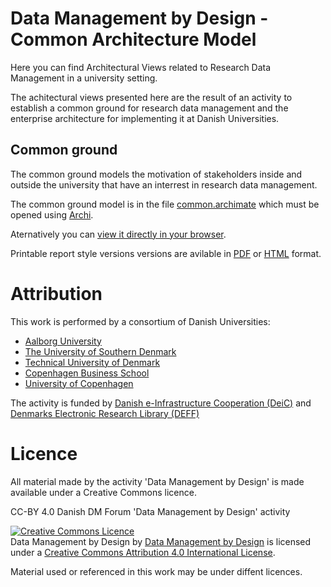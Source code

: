 # Data Management by Design - Common Architecture Model

Here you can find Architectural Views related to Research Data
Management in a university setting.

The achitectural views presented here are the result of an activity
to establish a common ground for research data management and the
enterprise architecture for implementing it at Danish Universities.

## Common ground

The common ground models the motivation of stakeholders inside and
outside the university that have an interrest in research data
management.

The common ground model is in the file [common.archimate](common.archimate) which must be opened using [Archi](https://www.archimatetool.com/).

Aternatively you can [view it directly in your browser](https://raw.githack.com/Data-Management-by-Design/DMbD/master/common/html/index.html).

Printable report style versions versions are avilable in
[PDF](exported/common.pdf) or
[HTML](https://raw.githack.com/Data-Management-by-Design/DMbD/master/common/exported/common-model.html) format.

# Attribution

This work is performed by a consortium of Danish Universities:

* [Aalborg University](https://www.en.aau.dk/)
* [The University of Southern Denmark](https://www.sdu.dk/en/)
* [Technical University of Denmark](https://www.dtu.dk/english)
* [Copenhagen Business School](https://www.cbs.dk/en)
* [University of Copenhagen](https://www.ku.dk/english/)

The activity is funded by
[Danish e-Infrastructure Cooperation (DeiC)](https://www.deic.dk/en ) and
[Denmarks Electronic Research Library (DEFF)](https://www.deff.dk/english/)

# Licence 

All material made by the activity 'Data Management by Design' is made available under a Creative Commons licence.

CC-BY 4.0 Danish DM Forum 'Data Management by Design' activity

<a rel="license" href="http://creativecommons.org/licenses/by/4.0/"><img alt="Creative Commons Licence" style="border-width:0" src="https://i.creativecommons.org/l/by/4.0/88x31.png" /></a><br /><span xmlns:dct="http://purl.org/dc/terms/" property="dct:title">Data Management by Design</span> by <a xmlns:cc="http://creativecommons.org/ns#" href="https://github.com/Data-Management-by-Design/DMbD" property="cc:attributionName" rel="cc:attributionURL">Data Management by Design</a> is licensed under a <a rel="license" href="http://creativecommons.org/licenses/by/4.0/">Creative Commons Attribution 4.0 International License</a>.

Material used or referenced in this work may be under diffent licences.

